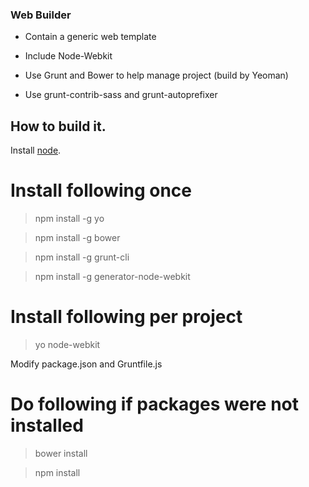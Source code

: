 ### Web Builder

- Contain a generic web template

- Include Node-Webkit

- Use Grunt and Bower to help manage project (build by Yeoman)

- Use grunt-contrib-sass and grunt-autoprefixer

## How to build it.

Install [node](http://nodejs.org/).

# Install following once

> npm install -g yo

> npm install -g bower

> npm install -g grunt-cli

> npm install -g generator-node-webkit

# Install following per project

> yo node-webkit

Modify package.json and Gruntfile.js

# Do following if packages were not  installed

> bower install

> npm install
